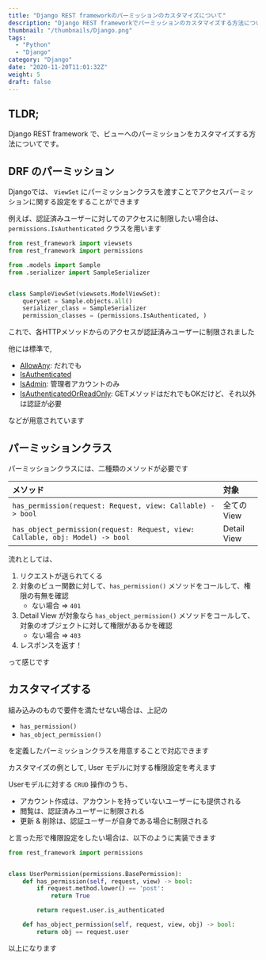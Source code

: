 ```yaml
---
title: "Django REST frameworkのパーミッションのカスタマイズについて"
description: "Django REST frameworkでパーミッションのカスタマイズする方法について紹介します。"
thumbnail: "/thumbnails/Django.png"
tags:
  - "Python"
  - "Django"
category: "Django"
date: "2020-11-20T11:01:32Z"
weight: 5
draft: false
---
```


## TLDR;

Django REST framework で、ビューへのパーミッションをカスタマイズする方法についてです。

## DRF のパーミッション

Djangoでは、 `ViewSet` にパーミッションクラスを渡すことでアクセスパーミッションに関する設定をすることができます

例えば、認証済みユーザーに対してのアクセスに制限したい場合は、`permissions.IsAuthenticated` クラスを用います

``` python:views.py
from rest_framework import viewsets
from rest_framework import permissions

from .models import Sample
from .serializer import SampleSerializer


class SampleViewSet(viewsets.ModelViewSet):
    queryset = Sample.objects.all()
    serializer_class = SampleSerializer
    permission_classes = (permissions.IsAuthenticated, )
```

これで、各HTTPメソッドからのアクセスが認証済みユーザーに制限されました

他には標準で,

- [AllowAny](https://www.django-rest-framework.org/api-guide/permissions/#allowany): だれでも
- [IsAuthenticated](https://www.django-rest-framework.org/api-guide/permissions/#isauthenticated)
- [IsAdmin](https://www.django-rest-framework.org/api-guide/permissions/#isadminuser): 管理者アカウントのみ
- [IsAuthenticatedOrReadOnly](https://www.django-rest-framework.org/api-guide/permissions/#isauthenticatedorreadonly): GETメソッドはだれでもOKだけど、それ以外は認証が必要

などが用意されています

## パーミッションクラス

パーミッションクラスには、二種類のメソッドが必要です

| メソッド                                                                      | 対象        |
| :---------------------------------------------------------------------------- | :---------- |
| `has_permission(request: Request, view: Callable) -> bool`                    | 全てのView  |
| `has_object_permission(request: Request, view: Callable, obj: Model) -> bool` | Detail View |

流れとしては、

1. リクエストが送られてくる
2. 対象のビュー関数に対して、`has_permission()` メソッドをコールして、権限の有無を確認
    - ない場合 => `401`
3. Detail View が対象なら `has_object_permission()` メソッドをコールして、対象のオブジェクトに対して権限があるかを確認
    - ない場合 => `403`
4. レスポンスを返す！

って感じです

## カスタマイズする

組み込みのもので要件を満たせない場合は、上記の

- `has_permission()`
- `has_object_permission()`

を定義したパーミッションクラスを用意することで対応できます

カスタマイズの例として, User モデルに対する権限設定を考えます

Userモデルに対する `CRUD` 操作のうち、

- アカウント作成は、アカウントを持っていないユーザーにも提供される
- 閲覧は、認証済みユーザーに制限される
- 更新 & 削除は、認証ユーザーが自身である場合に制限される

と言った形で権限設定をしたい場合は、以下のように実装できます

``` python
from rest_framework import permissions


class UserPermission(permissions.BasePermission):
    def has_permission(self, request, view) -> bool:
        if request.method.lower() == 'post':
            return True

        return request.user.is_authenticated

    def has_object_permission(self, request, view, obj) -> bool:
        return obj == request.user
```

以上になります
